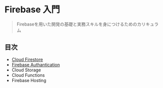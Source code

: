 # Firebase 入門

> Firebaseを用いた開発の基礎と実務スキルを身につけるためのカリキュラム

## 目次
- [Cloud Firestore](./README_1.md)
- [Firebase Authantication](./README_1.md)
- Cloud Storage
- Cloud Functions
- Firebase Hosting